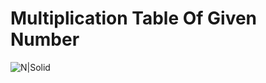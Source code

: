 # Multiplication Table Of Given Number
![N|Solid](https://lh3.googleusercontent.com/pw/AJFCJaU0t4YGa9D1cwHnRwA4YlTgAo6JFYXpfCMjfk24ndNkaI9Y-TG5keXQexfNIKYYFtfZ5R2MydHHBtbEFacQgZj3PdG1prJH6nbCpEBD2jx_VMEdUeKC3dDAUrJRWwiqzMToqSI77z4LRK9xucAR1QycqrKYLFNEdYOQ7Sar5tZBHmgLpOWW-q9aqJHfGLvxFgjtpmQHyqxjIZqEkBCRhHi8HCms6-2OvrAWIUXeGgtuf3HCknifmgqE1T5rEdU_VNVkJtLE-XmPb5MveAMMghnj-ME26pjTG_vbPudvVqpVfK3YDVbR3xGZgUGn-knq7D2clCT2KiOdK1NkgfNIr8Bo_zYlo5mmjIpuMwSfE7E0ilc4YO_jF0Rhe3y_aVdSchK233HoA0kMg16faxVVwt53LeznQQAdM9yOBKzCK_uzbQKqsVu9A8UatHUIEPWLY-hHZtaq94CdBpKm1yF7kNxLOm09J2YvUssst54PDp0VI4ZlGJCHe_-5X248l2v9Tm3FVuMep9iexYr4Hlbgh-rT7eEqblAZZvBftAAYagRaVmIqvrilZiblqMl8x0zJSUVwcSVaag5GhmEzqrjgQ2LG36aHORBokLrrAEi7mT0wpYCJBjYcM4CSf7jIBWTmyxeDJnWPMX8fJ38o2-audwwuKGa1JW6eo-y5Qd5xy9Tut2QJixDDuAgUUF1iUh6XzDzq4FD_Gn4tmy-Gt20VJ4FkHHBsZ7vHpn_aj6Ha1nwtsdPV8YIRDiStAT1P8Ps-VK4QMcF3gXue8viRsaQA6en-2U2E3Y0HVFBHIZNfbkkcFaFmSdOzrj3euncAekoyHiqVfF4gjkwz7eesY89qa4EebDLCoAL8cPOzQ7V6qz0RDHJYJXQl52bI704nlEF_DR9UHd0NLqK0hfjJpgrzDg=w320-h665-s-no?authuser=0)